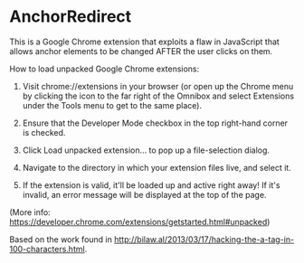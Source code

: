 AnchorRedirect
==============

This is a Google Chrome extension that exploits a flaw in JavaScript that allows anchor elements to be changed AFTER the user clicks on them.


How to load unpacked Google Chrome extensions:

1. Visit chrome://extensions in your browser (or open up the Chrome menu by clicking the icon to the far right of the Omnibox and select Extensions under the Tools menu to get to the same place).

2. Ensure that the Developer Mode checkbox in the top right-hand corner is checked.

3. Click Load unpacked extension… to pop up a file-selection dialog.

4. Navigate to the directory in which your extension files live, and select it.

5. If the extension is valid, it'll be loaded up and active right away! If it's invalid, an error message will be displayed at the top of the page.


(More info: https://developer.chrome.com/extensions/getstarted.html#unpacked)


Based on the work found in http://bilaw.al/2013/03/17/hacking-the-a-tag-in-100-characters.html.
